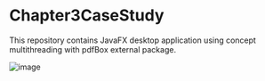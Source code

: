 # Chapter3CaseStudy
This repository contains JavaFX desktop application using concept multithreading with pdfBox external package.


![image](https://github.com/aye-nyeinSan/Chapter3CaseStudy/assets/56792505/b44593e7-be6d-4660-8e66-0ec2e728eca2)

